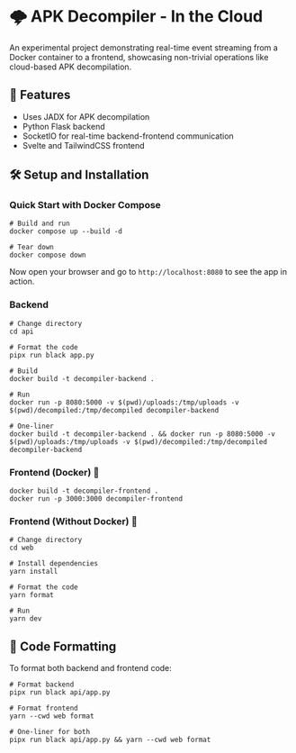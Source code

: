 # 🌩️ APK Decompiler - In the Cloud

An experimental project demonstrating real-time event streaming from a Docker container to a frontend, showcasing
non-trivial operations like cloud-based APK decompilation.

## 🚀 Features

- Uses JADX for APK decompilation
- Python Flask backend
- SocketIO for real-time backend-frontend communication
- Svelte and TailwindCSS frontend

## 🛠️ Setup and Installation

### Quick Start with Docker Compose

```shell
# Build and run
docker compose up --build -d

# Tear down
docker compose down
```

Now open your browser and go to `http://localhost:8080` to see the app in action.

### Backend

```shell
# Change directory
cd api

# Format the code
pipx run black app.py

# Build
docker build -t decompiler-backend .

# Run 
docker run -p 8080:5000 -v $(pwd)/uploads:/tmp/uploads -v $(pwd)/decompiled:/tmp/decompiled decompiler-backend

# One-liner
docker build -t decompiler-backend . && docker run -p 8080:5000 -v $(pwd)/uploads:/tmp/uploads -v $(pwd)/decompiled:/tmp/decompiled decompiler-backend
```

### Frontend (Docker)  🐳

```shell
docker build -t decompiler-frontend .
docker run -p 3000:3000 decompiler-frontend
```

### Frontend (Without Docker) 🚀

```shell
# Change directory
cd web

# Install dependencies
yarn install

# Format the code
yarn format

# Run
yarn dev
```

## 🧹 Code Formatting

To format both backend and frontend code:

```shell
# Format backend
pipx run black api/app.py

# Format frontend
yarn --cwd web format

# One-liner for both
pipx run black api/app.py && yarn --cwd web format
```


